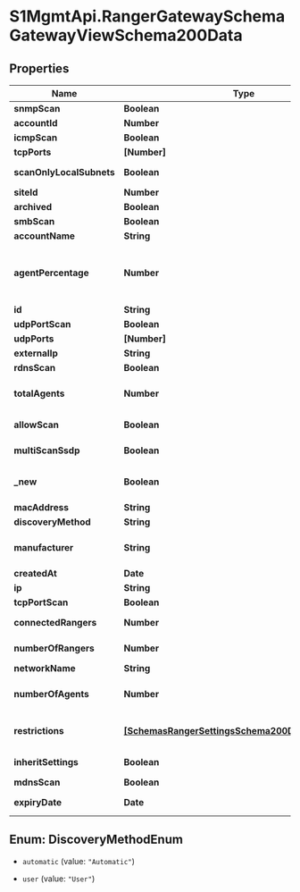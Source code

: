 # S1MgmtApi.RangerGatewaySchemaGatewayViewSchema200Data

## Properties
Name | Type | Description | Notes
------------ | ------------- | ------------- | -------------
**snmpScan** | **Boolean** | SNMP scan enabled | [optional] 
**accountId** | **Number** | The Account Id | [optional] 
**icmpScan** | **Boolean** | ICMP scan enabled | [optional] 
**tcpPorts** | **[Number]** | Allowed TCP ports | [optional] 
**scanOnlyLocalSubnets** | **Boolean** | Allow remote tasks form this network | [optional] 
**siteId** | **Number** | The Site Id | [optional] 
**archived** | **Boolean** | Archived network | [optional] 
**smbScan** | **Boolean** | SMB scan enabled | [optional] 
**accountName** | **String** | Account name | [optional] 
**agentPercentage** | **Number** | Percentage of agents of the account in this network calculated as numberOfAgents/totalAgents * 100 | [optional] 
**id** | **String** | The gateway id | [optional] 
**udpPortScan** | **Boolean** | UDP Port scan enabled | [optional] 
**udpPorts** | **[Number]** | Allowed UDP ports | [optional] 
**externalIp** | **String** | The gateway external Ip | [optional] 
**rdnsScan** | **Boolean** | RDNS scan enabled | [optional] 
**totalAgents** | **Number** | The total of non decommissioned agents in the account | [optional] 
**allowScan** | **Boolean** | Do we allow scanning in this network | [optional] 
**multiScanSsdp** | **Boolean** | Multicast SSDP scan enabled | [optional] 
**_new** | **Boolean** | True if this is network was first seen some days ago, 3 by default | [optional] 
**macAddress** | **String** | The gateway mac address | [optional] 
**discoveryMethod** | **String** | Discovery method | [optional] 
**manufacturer** | **String** | The gateway manufacturer obtained from the mac address | [optional] 
**createdAt** | **Date** | Created at | [optional] 
**ip** | **String** | The gateway local ip | [optional] 
**tcpPortScan** | **Boolean** | TCP Port scan enabled | [optional] 
**connectedRangers** | **Number** | The number of active rangers | [optional] 
**numberOfRangers** | **Number** | The number of rangers in this network | [optional] 
**networkName** | **String** | The network name | [optional] 
**numberOfAgents** | **Number** | The number of non decommissioned agents in this network | [optional] 
**restrictions** | [**[SchemasRangerSettingsSchema200DataRestrictions]**](SchemasRangerSettingsSchema200DataRestrictions.md) | A set of IP addresses that should not be scanned in the specific network | [optional] 
**inheritSettings** | **Boolean** | True if inherited values are taken from account settings | [optional] 
**mdnsScan** | **Boolean** | MDNS scan enabled | [optional] 
**expiryDate** | **Date** | Date when this network will expire, null if it won't expire | [optional] 


<a name="DiscoveryMethodEnum"></a>
## Enum: DiscoveryMethodEnum


* `automatic` (value: `"Automatic"`)

* `user` (value: `"User"`)




